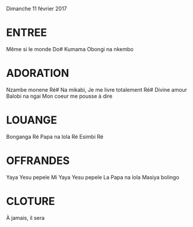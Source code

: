 Dimanche 11 février 2017

# ENTREE
Même si le monde Do#
Kumama
Obongi na nkembo

# ADORATION
Nzambe monene Ré#
Na mikabi, Je me livre totalement Ré#
Divine amour
Balobi na ngai
Mon coeur me pousse à dire

# LOUANGE
Bonganga Ré
Papa na lola Ré
Esimbi Ré

# OFFRANDES
Yaya Yesu pepele Mi 
Yaya Yesu pepele La
Papa na lola
Masiya bolingo

# CLOTURE
À jamais, il sera
